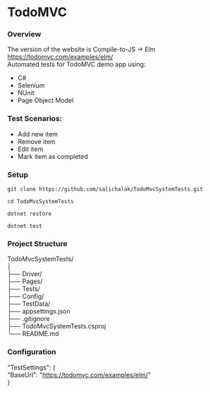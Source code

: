 # TodoMVC
### Overview
The version of the website is Compile-to-JS -> Elm
https://todomvc.com/examples/elm/  
Automated tests for TodoMVC demo app using:
- C#
- Selenium
- NUnit
- Page Object Model

### Test Scenarios:
- Add new item
- Remove item
- Edit item
- Mark item as completed

### Setup
```
git clone https://github.com/salichalak/TodoMvcSystemTests.git
```
```  
cd TodoMvcSystemTests
```
``` 
dotnet restore  
```  
```  
dotnet test  
```  
### Project Structure
TodoMvcSystemTests/  
│  
├── Driver/         
├── Pages/          
├── Tests/          
├── Config/  
├── TestData/        
├── appsettings.json  
├── .gitignore  
├── TodoMvcSystemTests.csproj  
└── README.md  

### Configuration
  "TestSettings": {  
    "BaseUrl": "https://todomvc.com/examples/elm/"  
    }   
